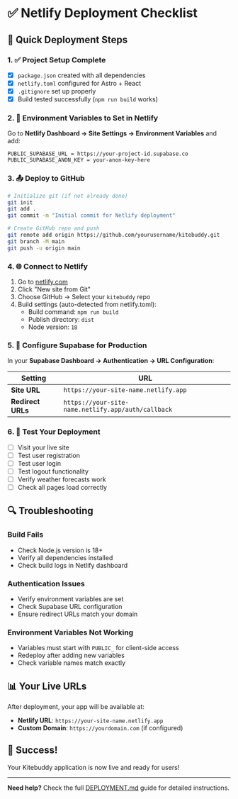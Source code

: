 # ✅ Netlify Deployment Checklist

## 🚀 Quick Deployment Steps

### 1. ✅ Project Setup Complete
- [x] `package.json` created with all dependencies
- [x] `netlify.toml` configured for Astro + React
- [x] `.gitignore` set up properly
- [x] Build tested successfully (`npm run build` works)

### 2. 🔧 Environment Variables to Set in Netlify

Go to **Netlify Dashboard → Site Settings → Environment Variables** and add:

```
PUBLIC_SUPABASE_URL = https://your-project-id.supabase.co
PUBLIC_SUPABASE_ANON_KEY = your-anon-key-here
```

### 3. 📤 Deploy to GitHub

```bash
# Initialize git (if not already done)
git init
git add .
git commit -m "Initial commit for Netlify deployment"

# Create GitHub repo and push
git remote add origin https://github.com/yourusername/kitebuddy.git
git branch -M main
git push -u origin main
```

### 4. 🌐 Connect to Netlify

1. Go to [netlify.com](https://netlify.com)
2. Click "New site from Git"
3. Choose GitHub → Select your `kitebuddy` repo
4. Build settings (auto-detected from netlify.toml):
   - Build command: `npm run build`
   - Publish directory: `dist`
   - Node version: `18`

### 5. 🔐 Configure Supabase for Production

In your **Supabase Dashboard → Authentication → URL Configuration**:

| Setting | URL |
|---------|-----|
| **Site URL** | `https://your-site-name.netlify.app` |
| **Redirect URLs** | `https://your-site-name.netlify.app/auth/callback` |

### 6. 🎯 Test Your Deployment

- [ ] Visit your live site
- [ ] Test user registration
- [ ] Test user login
- [ ] Test logout functionality
- [ ] Verify weather forecasts work
- [ ] Check all pages load correctly

## 🔍 Troubleshooting

### Build Fails
- Check Node.js version is 18+
- Verify all dependencies installed
- Check build logs in Netlify dashboard

### Authentication Issues
- Verify environment variables are set
- Check Supabase URL configuration
- Ensure redirect URLs match your domain

### Environment Variables Not Working
- Variables must start with `PUBLIC_` for client-side access
- Redeploy after adding new variables
- Check variable names match exactly

## 📊 Your Live URLs

After deployment, your app will be available at:
- **Netlify URL**: `https://your-site-name.netlify.app`
- **Custom Domain**: `https://yourdomain.com` (if configured)

## 🎉 Success!

Your Kitebuddy application is now live and ready for users!

---

**Need help?** Check the full [DEPLOYMENT.md](./DEPLOYMENT.md) guide for detailed instructions.
